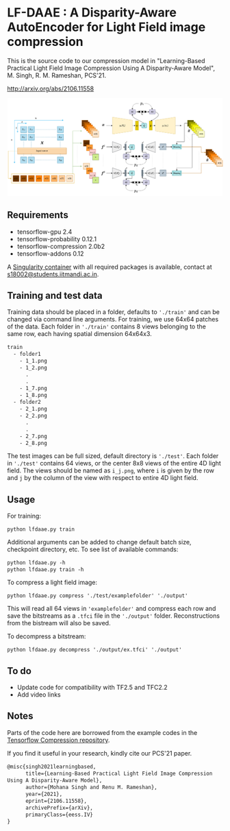 # LF-DAAE : A Disparity-Aware AutoEncoder for Light Field image compression

This is the source code to our compression model in "Learning-Based Practical Light Field Image Compression Using A Disparity-Aware Model", M. Singh, R. M. Rameshan, PCS'21.

http://arxiv.org/abs/2106.11558

![architecture](https://github.com/moha23/LF-DAAE/blob/main/archi.png)

## Requirements

- tensorflow-gpu 2.4 
- tensorflow-probability 0.12.1 
- tensorflow-compression 2.0b2
- tensorflow-addons 0.12

A [Singularity container](https://sylabs.io/singularity/) with all required packages is available, contact at s18002@students.iitmandi.ac.in. 

## Training and test data 

Training data should be placed in a folder, defaults to `'./train'` and can be changed via command line arguments. For training, we use 64x64 patches of the data. Each folder in `'./train'` contains 8 views belonging to the same row, each having spatial dimension 64x64x3.

```
train
  - folder1
    - 1_1.png
    - 1_2.png
      .
      .
    - 1_7.png
    - 1_8.png
  - folder2
    - 2_1.png
    - 2_2.png
      .
      .
    - 2_7.png
    - 2_8.png
```

The test images can be full sized, default directory is `'./test'`. Each folder in `'./test'` contains 64 views, or the center 8x8 views of the entire 4D light field. The views should be named as `i_j.png`, where `i` is given by the row and `j` by the column of the view with respect to entire 4D light field. 

## Usage

For training:

```
python lfdaae.py train
```

Additional arguments can be added to change default batch size, checkpoint directory, etc. To see list of available commands:

```
python lfdaae.py -h
python lfdaae.py train -h
```

To compress a light field image:

```
python lfdaae.py compress './test/examplefolder' './output'
```

This will read all 64 views in `'examplefolder'` and compress each row and save the bitstreams as a `.tfci` file in the `'./output'` folder. Reconstructions from the bistream will also be saved. 

To decompress a bitstream:
```
python lfdaae.py decompress './output/ex.tfci' './output'
```

## To do

- Update code for compatibility with TF2.5 and TFC2.2
- Add video links

## Notes

Parts of the code here are borrowed from the example codes in the [Tensorflow Compression repository](https://github.com/tensorflow/compression). 

If you find it useful in your research, kindly cite our PCS'21 paper.
```
@misc{singh2021learningbased,
      title={Learning-Based Practical Light Field Image Compression Using A Disparity-Aware Model}, 
      author={Mohana Singh and Renu M. Rameshan},
      year={2021},
      eprint={2106.11558},
      archivePrefix={arXiv},
      primaryClass={eess.IV}
}
```
